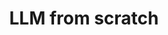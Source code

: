 ---
title: "LLM from scratch"
excerpt: ""
layout: single
author_profile: false
share: false
header:
  image: /assets/images/todo.webp
  teaser: /assets/images/todo.webp
sidebar:
  - title: "Project Type"
    text: "Personal"
number: 3
todo: true
---